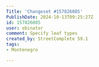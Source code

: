 ```yaml
---
Title: 'Changeset #157826085'
PublishDate: 2024-10-13T09:25:27Z
id: 157826085
user: obinator
comment: Specify leaf types
created_by: StreetComplete 59.1
tags:
- Montenegro

---
```


